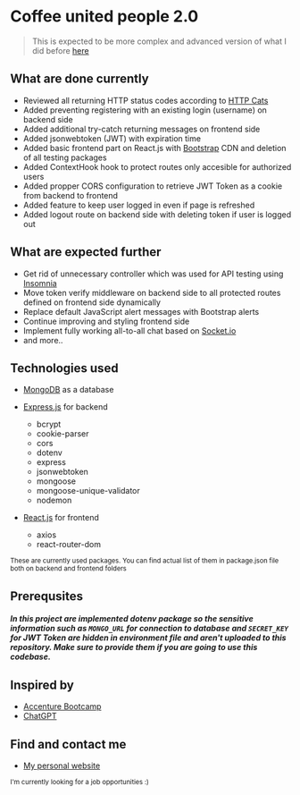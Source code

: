 # Coffee united people 2.0

> This is expected to be more complex and advanced version of what I did before [here](https://github.com/LaSTiqq/coffee-united-people)

## What are done currently

- Reviewed all returning HTTP status codes according to [HTTP Cats](https://http.cat/)
- Added preventing registering with an existing login (username) on backend side
- Added additional try-catch returning messages on frontend side
- Added jsonwebtoken (JWT) with expiration time
- Added basic frontend part on React.js with [Bootstrap](https://getbootstrap.com/) CDN and deletion of all testing packages
- Added ContextHook hook to protect routes only accesible for authorized users
- Added propper CORS configuration to retrieve JWT Token as a cookie from backend to frontend
- Added feature to keep user logged in even if page is refreshed
- Added logout route on backend side with deleting token if user is logged out

## What are expected further

- Get rid of unnecessary controller which was used for API testing using [Insomnia](https://insomnia.rest/)
- Move token verify middleware on backend side to all protected routes defined on frontend side dynamically
- Replace default JavaScript alert messages with Bootstrap alerts
- Continue improving and styling frontend side
- Implement fully working all-to-all chat based on [Socket.io](https://socket.io/)
- and more..

## Technologies used

- [MongoDB](https://www.mongodb.com/) as a database
- [Express.js](https://expressjs.com/) for backend

  - bcrypt
  - cookie-parser
  - cors
  - dotenv
  - express
  - jsonwebtoken
  - mongoose
  - mongoose-unique-validator
  - nodemon

- [React.js](https://reactjs.org/) for frontend

  - axios
  - react-router-dom

<sub>These are currently used packages. You can find actual list of them in package.json file both on backend and frontend folders</sub>

## Prerequsites

##### In this project are implemented dotenv package so the sensitive information such as `MONGO_URL` for connection to database and `SECRET_KEY` for JWT Token are hidden in environment file and aren't uploaded to this repository. Make sure to provide them if you are going to use this codebase.

## Inspired by

- [Accenture Bootcamp](https://bootcamp.lv/)
- [ChatGPT](https://chat.openai.com/chat)

## Find and contact me

- [My personal website](https://laurisstirna.eu.pythonanywhere.com/)

<sub>I'm currently looking for a job opportunities :)</sub>
